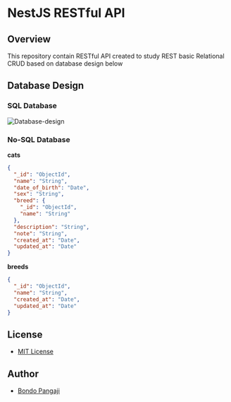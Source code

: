 # NestJS RESTful API

## Overview

This repository contain RESTful API created to study REST basic Relational CRUD based on database design below

## Database Design

### SQL Database

![Database-design](https://github.com/bondopangaji/NestJS-REST-API/blob/main/cat-rdd.png)

### No-SQL Database

**cats**

```json
{
  "_id": "ObjectId",
  "name": "String",
  "date_of_birth": "Date",
  "sex": "String",
  "breed": {
    "_id": "ObjectId",
    "name": "String"
  },
  "description": "String",
  "note": "String",
  "created_at": "Date",
  "updated_at": "Date"
}
```

**breeds**

```json
{
  "_id": "ObjectId",
  "name": "String",
  "created_at": "Date",
  "updated_at": "Date"
}
```

## License

- [MIT License](https://choosealicense.com/licenses/mit/)

## Author

- [Bondo Pangaji](https://github.com/bondopangaji)
